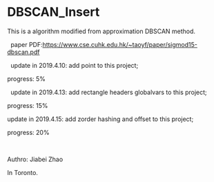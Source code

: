 # DBSCAN_Insert

This is a algorithm modified from approximation DBSCAN method.

&nbsp;
paper PDF:https://www.cse.cuhk.edu.hk/~taoyf/paper/sigmod15-dbscan.pdf

&nbsp;
update in 2019.4.10: add point to this project;

progress: 5%

&nbsp;
update in 2019.4.13: add rectangle headers globalvars to this project;

progress: 15%
&nbsp;

update in 2019.4.15: add zorder hashing and offset to this project;

progress: 20%

&nbsp;

Authro: Jiabei Zhao

In Toronto.
